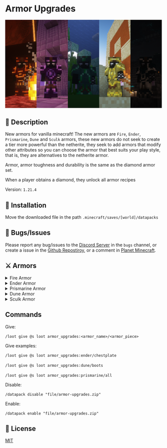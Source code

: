 # Armor Upgrades

![bg](https://raw.githubusercontent.com/lullaby6/armor-upgrades-data-pack/refs/heads/main/images/bg.png)

## 📖 Description

New armors for vanilla minecraft! The new armors are `Fire`, `Ender`, `Prismarine`, `Dune` and `Sculk` armors, these new armors do not seek to create a tier more powerful than the netherite, they seek to add armors that modify other attributes so you can choose the armor that best suits your play style, that is, they are alternatives to the netherite armor.

Armor, armor toughness and durability is the same as the diamond armor set.

When a player obtains a diamond, they unlock all armor recipes

Version: `1.21.4`

## 📂 Installation

Move the downloaded file in the path `.minecraft/saves/[world]/datapacks`

## 👾 Bugs/Issues

Please report any bug/issues to the [Discord Server](https://discord.gg/qUPpApHq) in the `bugs` channel, or create a issue in the [Github Repostiroy](https://github.com/lullaby6/armor-upgrades-data-pack/issues), or a comment in [Planet Minecraft](https://www.planetminecraft.com/data-pack/armor-upgrades-more-armors-1-21-4).


## ⚔️ Armors

<details>
    <summary>Fire Armor</summary>
    Every armor piece have
    <ul>
        <li><code>0.1 attack_speed</code></li>
        <li><code>1 burning_time</code></li>
    </ul>
    <p></p>
    By having full armor you gain fire resistance effect and if any amor piece falls into the lava it will not burn, it will be glowing and will up to the surface.
</details>

<details>
    <summary>Ender Armor</summary>
    Every armor piece have:
    <ul>
        <li><code>+0.01 movement_speed</code></li>
    </ul>
    <p></p>
    If any armor piece falls into the void at the end, it will levitate in the air, will be glowing and will not be dispawned.
</details>

<details>
    <summary>Prismarine Armor</summary>
    Every armor piece have:
    <ul>
        <li><code>+2 max_health</code></li>
        <li><code>+0.25 water_movement_efficiency</code></li>
        <li><code>+10 oxygen_bonus</code></li>
        <li><code>+1 submerged_mining_speed</code></li>
    </ul>
    <p></p>
    By having full armor you gain conduit power effect.
</details>

<details>
    <summary>Dune Armor</summary>
    Every armor piece have:
    <ul>
        <li><code>+0.25 entity_interaction_range</code></li>
        <li><code>+0.5 entity_interaction_range</code></li>
    </ul>
</details>

<details>
    <summary>Sculk Armor</summary>
    Every armor piece have:
    <ul>
        <li><code>+1 attack_damage</code></li>
        <li><code>+0.5 sneaking_speed</code></li>
    </ul>
    <p></p>
    By having full armor you are immune to all bad effects.
</details>

## Commands

Give:

```mcfunction
/loot give @s loot armor_upgrades:<armor_name>/<armor_piece>
```

Give examples:

```mcfunction
/loot give @s loot armor_upgrades:ender/chestplate

/loot give @s loot armor_upgrades:dune/boots

/loot give @s loot armor_upgrades:prismarine/all
```

Disable:

```mcfunction
/datapack disable "file/armor-upgrades.zip"
```

Enable:

```mcfunction
/datapack enable "file/armor-upgrades.zip"
```

## 🪪 License

[MIT](https://github.com/lullaby6/armor-upgrades-data-pack?tab=MIT-1-ov-file)
